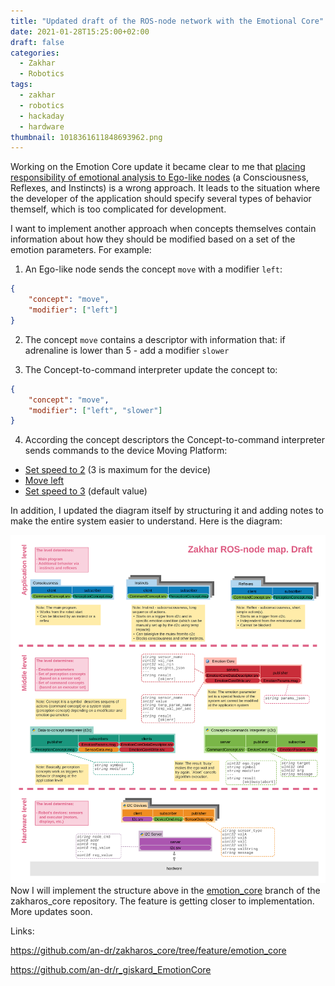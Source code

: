 ```yaml
---
title: "Updated draft of the ROS-node network with the Emotional Core"
date: 2021-01-28T15:25:00+02:00
draft: false
categories:
  - Zakhar
  - Robotics
tags:
  - zakhar
  - robotics
  - hackaday
  - hardware
thumbnail: 1018361611848693962.png
---
```


Working on the Emotion Core update it became clear to me that [placing responsibility of emotional analysis to Ego-like nodes](https://hackaday.io/project/171888-zakhar-the-robot/log/188030-draft-of-the-updated-ros-node-network-with-the-emotional-core) (a Consciousness, Reflexes, and Instincts) is a wrong approach. It leads to the situation where the developer of the application should specify several types of behavior themself, which is too complicated for development.

I want to implement another approach when concepts themselves  contain information about how they should be modified based on a set of the emotion parameters. For example:

1. An Ego-like node sends the concept `move` with a modifier `left`:

```json
{
    "concept": "move",
    "modifier": ["left"]
}
```

2. The concept `move` contains a descriptor with information that: if adrenaline is lower than 5 - add a modifier `slower`

3. The Concept-to-command interpreter update the concept to:

```json
{
    "concept": "move",
    "modifier": ["left", "slower"]
}
```

4. According the concept descriptors the Concept-to-command interpreter sends commands to the device Moving Platform:

* [Set speed to 2](https://github.com/an-dr/zakhar_platform/blob/master/software/main/src/controlcallback.cpp#L36) (3 is maximum for the device)
* [Move left](https://github.com/an-dr/zakhar_platform/blob/master/software/main/src/controlcallback.cpp#L29)
* [Set speed to 3](https://github.com/an-dr/zakhar_platform/blob/master/software/main/src/controlcallback.cpp#L37) (default value)

In addition, I updated the diagram itself by structuring it and adding notes to make the entire system easier to understand. Here is the diagram:

![](1018361611848693962.png)
Now I will implement the structure above in the [emotion_core](https://github.com/an-dr/zakharos_core/tree/feature/emotion_core) branch of the zakharos_core repository. The feature is getting closer to implementation. More updates soon.

Links:

<https://github.com/an-dr/zakharos_core/tree/feature/emotion_core>

<https://github.com/an-dr/r_giskard_EmotionCore>
